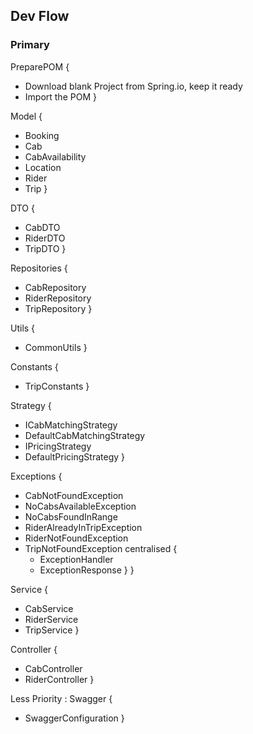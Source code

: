 ## Dev Flow

### Primary

PreparePOM {
* Download blank Project from Spring.io, keep it ready
* Import the POM
}

Model {
* Booking
* Cab
* CabAvailability
* Location
* Rider
* Trip
}

DTO {
* CabDTO
* RiderDTO
* TripDTO
}

Repositories {
* CabRepository
* RiderRepository
* TripRepository
}

Utils {
* CommonUtils
}

Constants {
* TripConstants
}

Strategy {
* ICabMatchingStrategy
* DefaultCabMatchingStrategy
* IPricingStrategy
* DefaultPricingStrategy
}

Exceptions {
* CabNotFoundException
* NoCabsAvailableException
* NoCabsFoundInRange
* RiderAlreadyInTripException
* RiderNotFoundException
* TripNotFoundException
  centralised {
  * ExceptionHandler
  * ExceptionResponse
  }
}

Service {
* CabService
* RiderService
* TripService
}

Controller {
* CabController
* RiderController
}

Less Priority : Swagger {
* SwaggerConfiguration
}